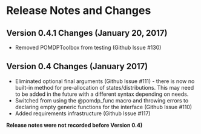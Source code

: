 # Release Notes and Changes

## Version 0.4.1 Changes (January 20, 2017)

- Removed POMDPToolbox from testing (Github Issue #130)

## Version 0.4 Changes (January 2017)

- Eliminated optional final arguments (Github Issue #111) - there is now no built-in method for pre-allocation of states/distributions. This may need to be added in the future with a different syntax depending on needs.
- Switched from using the @pomdp_func macro and throwing errors to declaring empty generic functions for the interface (Github Issue #110)
- Added requirements infrastructure (Github Issue #117)

**Release notes were not recorded before Version 0.4)**
